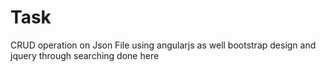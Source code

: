 # Task
CRUD operation on Json File using angularjs as well bootstrap design and jquery through searching done here
